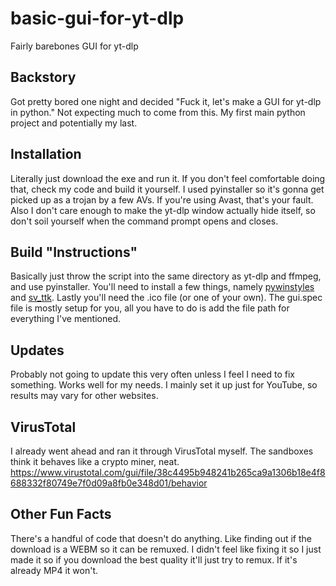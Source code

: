 # basic-gui-for-yt-dlp
Fairly barebones GUI for yt-dlp

## Backstory
Got pretty bored one night and decided "Fuck it, let's make a GUI for yt-dlp in python." Not expecting much to come from this. My first main python project and potentially my last.

## Installation
Literally just download the exe and run it. If you don't feel comfortable doing that, check my code and build it yourself. I used pyinstaller so it's gonna get picked up as a trojan by a few AVs. If you're using Avast, that's your fault. Also I don't care enough to make the yt-dlp window actually hide itself, so don't soil yourself when the command prompt opens and closes.

## Build "Instructions"
Basically just throw the script into the same directory as yt-dlp and ffmpeg, and use pyinstaller. You'll need to install a few things, namely [pywinstyles](https://github.com/Akascape/py-window-styles) and [sv_ttk](https://github.com/rdbende/Sun-Valley-ttk-theme). Lastly you'll need the .ico file (or one of your own). The gui.spec file is mostly setup for you, all you have to do is add the file path for everything I've mentioned.

## Updates
Probably not going to update this very often unless I feel I need to fix something. Works well for my needs. I mainly set it up just for YouTube, so results may vary for other websites.

## VirusTotal
I already went ahead and ran it through VirusTotal myself. The sandboxes think it behaves like a crypto miner, neat.
https://www.virustotal.com/gui/file/38c4495b948241b265ca9a1306b18e4f8688332f80749e7f0d09a8fb0e348d01/behavior

## Other Fun Facts
There's a handful of code that doesn't do anything. Like finding out if the download is a WEBM so it can be remuxed. I didn't feel like fixing it so I just made it so if you download the best quality it'll just try to remux. If it's already MP4 it won't.
